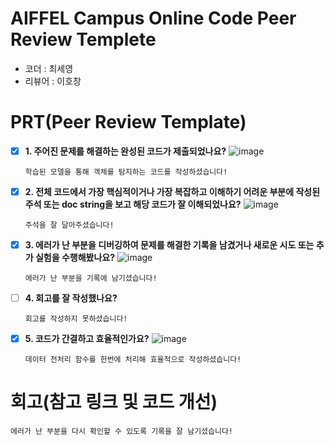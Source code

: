 # AIFFEL Campus Online Code Peer Review Templete
- 코더 : 최세영    
- 리뷰어 : 이호창     


# PRT(Peer Review Template)
- [x]  **1. 주어진 문제를 해결하는 완성된 코드가 제출되었나요?**
    ![image](https://github.com/user-attachments/assets/ae6a1bc5-d61a-471f-abd8-2ac5f8e1c9a2)
    ```
    학습된 모델을 통해 객체를 탐지하는 코드를 작성하셨습니다!
    ```
    
- [x]  **2. 전체 코드에서 가장 핵심적이거나 가장 복잡하고 이해하기 어려운 부분에 작성된 
주석 또는 doc string을 보고 해당 코드가 잘 이해되었나요?**
    ![image](https://github.com/user-attachments/assets/1e69b124-0038-4ea1-8d2a-78d12f1a6b3c)
    ```
    주석을 잘 달아주셨습니다!
    ```
        
- [x]  **3. 에러가 난 부분을 디버깅하여 문제를 해결한 기록을 남겼거나
새로운 시도 또는 추가 실험을 수행해봤나요?**
    ![image](https://github.com/user-attachments/assets/9b7332ec-ea40-4817-ad77-b5e04e0273d7)
    ```
    에러가 난 부분을 기록에 남기셨습니다!
    ```
        
- [ ]  **4. 회고를 잘 작성했나요?**
    ```
    회고를 작성하지 못하셨습니다!
    ```
        
- [x]  **5. 코드가 간결하고 효율적인가요?**
    ![image](https://github.com/user-attachments/assets/eb63a49a-12e6-4e6c-b7a3-06cf9cd68c03)
    ```
    데이터 전처리 함수를 한번에 처리해 효율적으로 작성하셨습니다!
    ```


# 회고(참고 링크 및 코드 개선)
```
에러가 난 부분을 다시 확인할 수 있도록 기록을 잘 남기셨습니다! 
```

